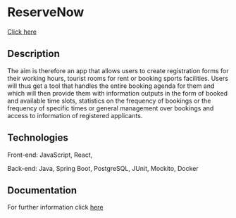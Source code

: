 # ReserveNow

[Click here](https://reservenow.herokuapp.com)


## Description

The aim is therefore an app that allows users to create registration forms for their working hours, tourist rooms for rent or booking sports facilities. Users will thus get a tool that handles the entire booking agenda for them and which will then provide them with information outputs in the form of booked and available time slots, statistics on the frequency of bookings or the frequency of specific times or general management over bookings and access to information of registered applicants.


## Technologies

Front-end: JavaScript, React, 

Back-end: Java, Spring Boot, PostgreSQL, JUnit, Mockito, Docker

## Documentation

For further information click [here](https://github.com/kstch11/resnow/blob/main/Dokumentace.pdf)
 
